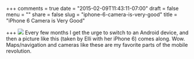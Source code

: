 +++
comments = true
date = "2015-02-09T11:43:11-07:00"
draft = false
menu = ""
share = false
slug = "iphone-6-camera-is-very-good"
title = "iPhone 6 Camera is Very Good"

+++
![](/img/IMG_1620_3-1423668651209.JPG)
Every few months I get the urge to switch to an Android device, and then a picture like this (taken by Elli with her iPhone 6) comes along. Wow. Maps/navigation and cameras like these are my favorite parts of the mobile revolution.
